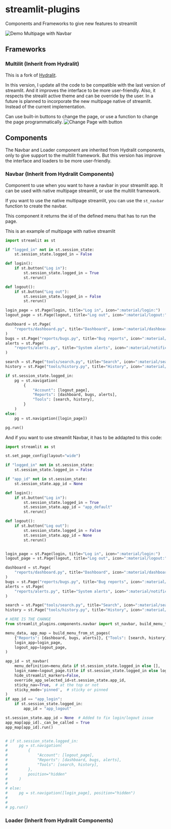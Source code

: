 # streamlit-plugins
Components and Frameworks to give new features to streamlit

![Demo Multipage with Navbar](https://raw.githubusercontent.com/quiradev/streamlit-plugins/main/resources/demo1.gif)

## Frameworks
### Multilit (Inherit from Hydralit)
This is a fork of [Hydralit](https://github.com/TangleSpace/hydralit).

In this version, I update all the code to be compatible with the last version of streamlit.
And it improves the interface to be more user-friendly. Also, it respects the strealit active theme and can be override by the user.
In a future is planned to incorporate the new multipage native of streamlit. Instead of the current implementation.

Can use built-in buttons to change the page, or use a function to change the page programmatically.
![Change Page with button](https://raw.githubusercontent.com/quiradev/streamlit-plugins/main/resources/demo2.gif)

## Components
The Navbar and Loader component are inherited from Hydralit components, only to give support to the multilit framework.
But this version has improve the interface and loaders to be more user-friendly.

### Navbar (Inherit from Hydralit Components)
Component to use when you want to have a navbar in your streamlit app.
It can be used with native multipage streamlit, or use the multilit framework.

If you want to use the native multipage streamlit, you can use the `st_navbar` function to create the navbar.

This component it returns the id of the defined menu that has to run the page.

This is an example of multipage with native streamlit
```python
import streamlit as st

if "logged_in" not in st.session_state:
    st.session_state.logged_in = False

def login():
    if st.button("Log in"):
        st.session_state.logged_in = True
        st.rerun()

def logout():
    if st.button("Log out"):
        st.session_state.logged_in = False
        st.rerun()

login_page = st.Page(login, title="Log in", icon=":material/login:")
logout_page = st.Page(logout, title="Log out", icon=":material/logout:")

dashboard = st.Page(
    "reports/dashboard.py", title="Dashboard", icon=":material/dashboard:", default=True
)
bugs = st.Page("reports/bugs.py", title="Bug reports", icon=":material/bug_report:")
alerts = st.Page(
    "reports/alerts.py", title="System alerts", icon=":material/notification_important:"
)

search = st.Page("tools/search.py", title="Search", icon=":material/search:")
history = st.Page("tools/history.py", title="History", icon=":material/history:")

if st.session_state.logged_in:
    pg = st.navigation(
        {
            "Account": [logout_page],
            "Reports": [dashboard, bugs, alerts],
            "Tools": [search, history],
        }
    )
else:
    pg = st.navigation([login_page])

pg.run()
```

And if you want to use streamlit Navbar, it has to be addapted to this code:
```python
import streamlit as st

st.set_page_config(layout="wide")

if "logged_in" not in st.session_state:
    st.session_state.logged_in = False

if "app_id" not in st.session_state:
    st.session_state.app_id = None

def login():
    if st.button("Log in"):
        st.session_state.logged_in = True
        st.session_state.app_id = "app_default"
        st.rerun()

def logout():
    if st.button("Log out"):
        st.session_state.logged_in = False
        st.session_state.app_id = None
        st.rerun()


login_page = st.Page(login, title="Log in", icon=":material/login:")
logout_page = st.Page(logout, title="Log out", icon=":material/logout:")

dashboard = st.Page(
    "reports/dashboard.py", title="Dashboard", icon=":material/dashboard:", default=True
)
bugs = st.Page("reports/bugs.py", title="Bug reports", icon=":material/bug_report:")
alerts = st.Page(
    "reports/alerts.py", title="System alerts", icon=":material/notification_important:"
)

search = st.Page("tools/search.py", title="Search", icon=":material/search:")
history = st.Page("tools/history.py", title="History", icon=":material/history:")

# HERE IS THE CHANGE
from streamlit_plugins.components.navbar import st_navbar, build_menu_from_st_pages

menu_data, app_map = build_menu_from_st_pages(
    {"Reports": [dashboard, bugs, alerts]}, {"Tools": [search, history]},
    login_app=login_page,
    logout_app=logout_page,
)

app_id = st_navbar(
    menu_definition=menu_data if st.session_state.logged_in else [],
    login_name=logout_page.title if st.session_state.logged_in else login_page.title,
    hide_streamlit_markers=False,
    override_app_selected_id=st.session_state.app_id,
    sticky_nav=True,  # at the top or not
    sticky_mode='pinned',  # sticky or pinned
)
if app_id == "app_login":
    if st.session_state.logged_in:
        app_id = "app_logout"

st.session_state.app_id = None  # Added to fix login/logout issue
app_map[app_id]._can_be_called = True
app_map[app_id].run()


# if st.session_state.logged_in:
#     pg = st.navigation(
#         {
#             "Account": [logout_page],
#             "Reports": [dashboard, bugs, alerts],
#             "Tools": [search, history],
#         },
#         position="hidden"
#     )
#
# else:
#     pg = st.navigation([login_page], position="hidden")
#
#
# pg.run()
```

### Loader (Inherit from Hydralit Components)